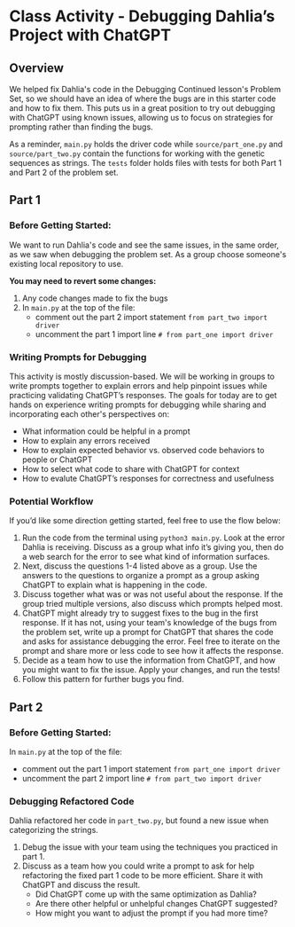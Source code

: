# Class Activity - Debugging Dahlia’s Project with ChatGPT

## Overview 

We helped fix Dahlia's code in the Debugging Continued lesson's Problem Set, so we should have an idea of where the bugs are in this starter code and how to fix them. This puts us in a great position to try out debugging with ChatGPT using known issues, allowing us to focus on strategies for prompting rather than finding the bugs.

As a reminder, `main.py` holds the driver code while `source/part_one.py` and `source/part_two.py` contain the functions for working with the genetic sequences as strings. The `tests` folder holds files with tests for both Part 1 and Part 2 of the problem set.

## Part 1

### Before Getting Started:

We want to run Dahlia's code and see the same issues, in the same order, as we saw when debugging the problem set. As a group choose someone's existing local repository to use. 

**You may need to revert some changes:**
1. Any code changes made to fix the bugs
2. In `main.py` at the top of the file:
   - comment out the part 2 import statement `from part_two import driver`
   - uncomment the part 1 import line `# from part_one import driver`

### Writing Prompts for Debugging

This activity is mostly discussion-based. We will be working in groups to write prompts together to explain errors and help pinpoint issues while practicing validating ChatGPT’s responses. The goals for today are to get hands on experience writing prompts for debugging while sharing and incorporating each other's perspectives on:
- What information could be helpful in a prompt 
- How to explain any errors received
- How to explain expected behavior vs. observed code behaviors to people or ChatGPT 
- How to select what code to share with ChatGPT for context
- How to evalute ChatGPT’s responses for correctness and usefulness

### Potential Workflow

If you’d like some direction getting started, feel free to use the flow below:
1. Run the code from the terminal using `python3 main.py`. Look at the error Dahlia is receiving. Discuss as a group what info it’s giving you, then do a web search for the error to see what kind of information surfaces.
2. Next, discuss the questions 1-4 listed above as a group. Use the answers to the questions to organize a prompt as a group asking ChatGPT to explain what is happening in the code. 
3. Discuss together what was or was not useful about the response. If the group tried multiple versions, also discuss which prompts helped most.  
4. ChatGPT might already try to suggest fixes to the bug in the first response. If it has not, using your team's knowledge of the bugs from the problem set, write up a prompt for ChatGPT that shares the code and asks for assistance debugging the error. Feel free to iterate on the prompt and share more or less code to see how it affects the response. 
5. Decide as a team how to use the information from ChatGPT, and how you might want to fix the issue. Apply your changes, and run the tests!
6. Follow this pattern for further bugs you find.

## Part 2

### Before Getting Started:

In `main.py` at the top of the file:
- comment out the part 1 import statement `from part_one import driver`
- uncomment the part 2 import line `# from part_two import driver`

### Debugging Refactored Code

Dahlia refactored her code in `part_two.py`, but found a new issue when categorizing the strings. 
1. Debug the issue with your team using the techniques you practiced in part 1. 
2. Discuss as a team how you could write a prompt to ask for help refactoring the fixed part 1 code to be more efficient. Share it with ChatGPT and discuss the result. 
   - Did ChatGPT come up with the same optimization as Dahlia?
   - Are there other helpful or unhelpful changes ChatGPT suggested?
   - How might you want to adjust the prompt if you had more time?